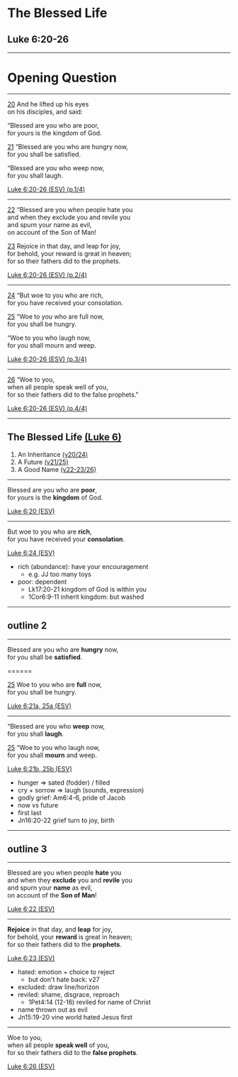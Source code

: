 <!-- .slide: <%= bg("unsplash-Jztmx9yqjBw-stars.jpg") %> id="title" -->
# The Blessed Life
## Luke 6:20-26

---
<!-- .slide: data-background="white" -->
# Opening **Question**

******
[20](# "ref")
And he lifted up his eyes <br>
on his disciples, and said:

“Blessed are you who are poor,<br>
for yours is the kingdom of God.

[21](# "ref")
“Blessed are you who are hungry now,<br>
for you shall be satisfied.

“Blessed are you who weep now,<br>
for you shall laugh.

[Luke 6:20-26 (ESV) (p.1/4)](# "ref")

******
[22](# "ref")
“Blessed are you when people hate you<br>
and when they exclude you and revile you<br>
and spurn your name as evil,<br>
on account of the Son of Man!

[23](# "ref")
Rejoice in that day, and leap for joy,<br>
for behold, your reward is great in heaven;<br>
for so their fathers did to the prophets.

[Luke 6:20-26 (ESV) (p.2/4)](# "ref")

******
[24](# "ref")
“But woe to you who are rich,<br>
for you have received your consolation.

[25](# "ref")
“Woe to you who are full now,<br>
for you shall be hungry.

“Woe to you who laugh now,<br>
for you shall mourn and weep.

[Luke 6:20-26 (ESV) (p.3/4)](# "ref")

******
[26](# "ref")
“Woe to you, <br>
when all people speak well of you,<br>
for so their fathers did to the false prophets."

[Luke 6:20-26 (ESV) (p.4/4)](# "ref")

---
## The Blessed Life [(Luke 6)](# "ref")
1. An Inheritance [(v20/24)](# "ref")
1. A Future [(v21/25)](# "ref")
1. A Good Name [(v22-23/26)](# "ref")

---
Blessed are you who are **poor**,<br>
for yours is the **kingdom** of God.

[Luke 6:20 (ESV)](# "ref")

---
But woe to you who are **rich**,<br>
for you have received your **consolation**.

[Luke 6:24 (ESV)](# "ref")

>>>
+ rich (abundance): have your encouragement
  + e.g. JJ too many toys
+ poor: dependent
  + Lk17:20-21 kingdom of God is within you
  + 1Cor6:9-11 inherit kingdom: but washed

---
## outline 2

---
Blessed are you who are **hungry** now,<br>
for you shall be **satisfied**.

======

[25](# "ref")
Woe to you who are **full** now,<br>
for you shall be hungry.

[Luke 6:21a, 25a (ESV)](# "ref")

---
“Blessed are you who **weep** now,<br>
for you shall **laugh**.

[25](# "ref")
“Woe to you who laugh now,<br>
for you shall **mourn** and weep.

[Luke 6:21b, 25b (ESV)](# "ref")

>>>
+ hunger &rArr; sated (fodder) / filled
+ cry + sorrow &rArr; laugh (sounds, expression)
+ godly grief: Am6:4-6, pride of Jacob
+ now vs future
+ first last
+ Jn16:20-22 grief turn to joy, birth

---
## outline 3

---
Blessed are you when people **hate** you<br>
and when they **exclude** you and **revile** you<br>
and spurn your **name** as evil,<br>
on account of the **Son of Man**!

[Luke 6:22 (ESV)](# "ref")

---
**Rejoice** in that day, and **leap** for joy,<br>
for behold, your **reward** is great in heaven;<br>
for so their fathers did to the **prophets**.

[Luke 6:23 (ESV)](# "ref")

>>>
+ hated: emotion + choice to reject
  + but don't hate back: v27
+ excluded: draw line/horizon
+ reviled: shame, disgrace, reproach
  + 1Pet4:14 (12-16) reviled for name of Christ
+ name thrown out as evil
+ Jn15:19-20 vine world hated Jesus first

---
Woe to you, <br>
when all people **speak well** of you,<br>
for so their fathers did to the **false prophets**.

[Luke 6:26 (ESV)](# "ref")


